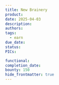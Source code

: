 ```yaml
---
title: New Brainery
product: 
date: 2025-04-03
description: 
authors: 
tags:
  - earn
due_date: 
status: 
PICs: 

functional: 
completion_date: 
bounty: 150
hide_frontmatter: true
---
```

